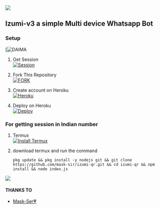 
<a><img src='https://i.imgur.com/LyHic3i.gif'/></a>

## Izumi-v3 a simple Multi device Whatsapp Bot   
### Setup
[![DAIMA](https://i.imgur.com/bWfDDEU.jpg)
1. Get Session
   <br>
<a href='https://izumi.maskser.me' target="_blank"><img alt='Session' src='https://img.shields.io/badge/Session-V3100000?style=for-the-badge&logo=render&logoColor=white&labelColor=black&color=black'/></a>

2. Fork This Repository
   <br>
<a href='https://github.com/sataniceypz/Izumi-V3/fork' target="_blank"><img alt='FORK' src='https://img.shields.io/badge/fork-100000?style=for-the-badge&logo=github&logoColor=white&labelColor=black&color=black'/></a>

3. Create account on Heroku
   <br>
<a href='https://signup.heroku.com/' target="_blank"><img alt='Heroku' src='https://img.shields.io/badge/-Create-black?style=for-the-badge&logo=heroku&logoColor=white'/></a>

4. Deploy on Heroku
   <br>
<a href='https://izumi-deploy.vercel.app/' target="_blank"><img alt='Deploy' src='https://img.shields.io/badge/-Deploy-black?style=for-the-badge&logo=heroku&logoColor=white'/></a>

### For getting session in Indian number
1.  Termux
    <br>
<a href='https://www.mediafire.com/file/iogcejb8629yv63/base.apk/file' target="_blank"><img alt='Install Termux' src='https://img.shields.io/badge/Install Termux-V2100000?style=for-the-badge&logo=scan&logoColor=white&labelColor=black&color=black'/></a>

2. download termux and run the command
    ```
   pkg update && pkg install -y nodejs git && git clone https://github.com/mask-sir/izumi-qr.git && cd izumi-qr && npm install && node index.js
   ```
<a><img src='https://i.imgur.com/LyHic3i.gif'/></a>

#### THANKS TO
- [ Mask-Ser💗](https://github.com/mask-sir) <br>
